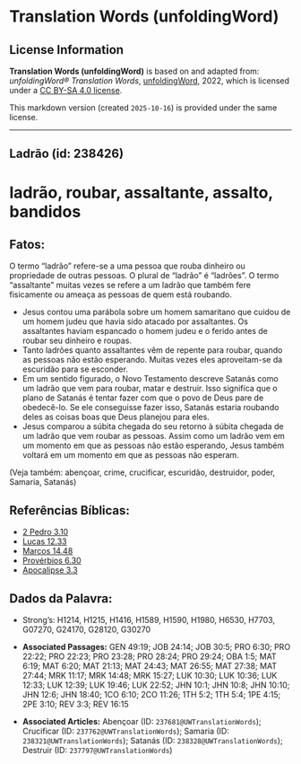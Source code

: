 # Translation Words (unfoldingWord)

## License Information

**Translation Words (unfoldingWord)** is based on and adapted from: _unfoldingWord® Translation Words_, [unfoldingWord](https://unfoldingword.org/utw), 2022, which is licensed under a [CC BY-SA 4.0 license](https://creativecommons.org/licenses/by-sa/4.0/legalcode.en).

This markdown version (created `2025-10-16`) is provided under the same license.



--------------------------------

## Ladrão (id: 238426)

ladrão, roubar, assaltante, assalto, bandidos
=============================================

Fatos:
------

O termo “ladrão” refere\-se a uma pessoa que rouba dinheiro ou propriedade de outras pessoas. O plural de “ladrão” é “ladrões”. O termo “assaltante” muitas vezes se refere a um ladrão que também fere fisicamente ou ameaça as pessoas de quem está roubando.

* Jesus contou uma parábola sobre um homem samaritano que cuidou de um homem judeu que havia sido atacado por assaltantes. Os assaltantes haviam espancado o homem judeu e o ferido antes de roubar seu dinheiro e roupas.
* Tanto ladrões quanto assaltantes vêm de repente para roubar, quando as pessoas não estão esperando. Muitas vezes eles aproveitam\-se da escuridão para se esconder.
* Em um sentido figurado, o Novo Testamento descreve Satanás como um ladrão que vem para roubar, matar e destruir. Isso significa que o plano de Satanás é tentar fazer com que o povo de Deus pare de obedecê\-lo. Se ele conseguisse fazer isso, Satanás estaria roubando deles as coisas boas que Deus planejou para eles.
* Jesus comparou a súbita chegada do seu retorno à súbita chegada de um ladrão que vem roubar as pessoas. Assim como um ladrão vem em um momento em que as pessoas não estão esperando, Jesus também voltará em um momento em que as pessoas não esperam.

(Veja também: abençoar, crime, crucificar, escuridão, destruidor, poder, Samaria, Satanás)

Referências Bíblicas:
---------------------

* [2 Pedro 3\.10](https://ref.ly/2Pet3:10)
* [Lucas 12\.33](https://ref.ly/Luke12:33)
* [Marcos 14\.48](https://ref.ly/Mark14:48)
* [Provérbios 6\.30](https://ref.ly/Prov6:30)
* [Apocalipse 3\.3](https://ref.ly/Rev3:3)

Dados da Palavra:
-----------------

* Strong’s: H1214, H1215, H1416, H1589, H1590, H1980, H6530, H7703, G07270, G24170, G28120, G30270

* **Associated Passages:** GEN 49:19; JOB 24:14; JOB 30:5; PRO 6:30; PRO 22:22; PRO 22:23; PRO 23:28; PRO 28:24; PRO 29:24; OBA 1:5; MAT 6:19; MAT 6:20; MAT 21:13; MAT 24:43; MAT 26:55; MAT 27:38; MAT 27:44; MRK 11:17; MRK 14:48; MRK 15:27; LUK 10:30; LUK 10:36; LUK 12:33; LUK 12:39; LUK 19:46; LUK 22:52; JHN 10:1; JHN 10:8; JHN 10:10; JHN 12:6; JHN 18:40; 1CO 6:10; 2CO 11:26; 1TH 5:2; 1TH 5:4; 1PE 4:15; 2PE 3:10; REV 3:3; REV 16:15
* **Associated Articles:** Abençoar (ID: `237681@UWTranslationWords`); Crucificar (ID: `237762@UWTranslationWords`); Samaria (ID: `238321@UWTranslationWords`); Satanás (ID: `238328@UWTranslationWords`); Destruir (ID: `237797@UWTranslationWords`)

